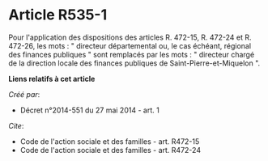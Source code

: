 # Article R535-1

Pour l'application des dispositions des articles R. 472-15, R. 472-24 et R. 472-26, les mots : " directeur départemental ou,
le cas échéant, régional des finances publiques " sont remplacés par les mots : " directeur chargé de la direction locale des
finances publiques de Saint-Pierre-et-Miquelon ".

**Liens relatifs à cet article**

_Créé par_:

  - Décret n°2014-551 du 27 mai 2014 - art. 1

_Cite_:

  - Code de l'action sociale et des familles - art. R472-15
  - Code de l'action sociale et des familles - art. R472-24
